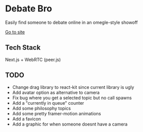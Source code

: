 # Debate Bro

Easily find someone to debate online in an omegle-style showoff

[Go to site](https://debate-bro.com/)

## Tech Stack

Next.js + WebRTC (peer.js)

## TODO
* Change drag library to react-kit since current library is ugly
* Add avatar option as alternative to camera
* Fix bug where you get a selected topic but no call spawns
* Add a "currently in queue" counter
* Add some philosophy topics
* Add some pretty framer-motion animations
* Add a favicon
* Add a graphic for when someone doesnt have a camera

